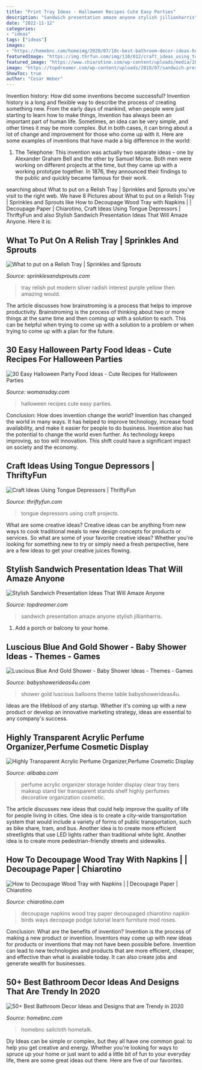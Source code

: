 ```yaml
---
title: "Print Tray Ideas - Halloween Recipes Cute Easy Parties"
description: "Sandwich presentation amaze anyone stylish jillianharris"
date: "2022-11-12"
categories:
- "ideas"
tags: ["ideas"]
images:
- "https://homebnc.com/homeimg/2020/07/10c-best-bathroom-decor-ideas-homebnc-v2.jpg"
featuredImage: "https://img.thrfun.com/img/110/012/craft_ideas_using_tongue_depressors_x3.jpg"
featured_image: "https://www.chiarotino.com/wp-content/uploads/media/20140322_135833.jpg"
image: "https://topdreamer.com/wp-content/uploads/2018/07/sandwich-presentation-ideas-9-.jpg"
ShowToc: true
author: "Cesar Weber"
---
```



Invention history: How did some inventions become successful?
Invention history is a long and flexible way to describe the process of creating something new. From the early days of mankind, when people were just starting to learn how to make things, Invention has always been an important part of human life. Sometimes, an idea can be very simple, and other times it may be more complex. But in both cases, it can bring about a lot of change and improvement for those who come up with it. Here are some examples of inventions that have made a big difference in the world:
1. The Telephone: This invention was actually two separate ideas – one by Alexander Graham Bell and the other by Samuel Morse. Both men were working on different projects at the time, but they came up with a working prototype together. In 1876, they announced their findings to the public and quickly became famous for their work.


	

		
searching about What to put on a Relish Tray | Sprinkles and Sprouts you've visit to the right web. We have 8 Pictures about What to put on a Relish Tray | Sprinkles and Sprouts like How to Decoupage Wood Tray with Napkins | | Decoupage Paper | Chiarotino, Craft Ideas Using Tongue Depressors | ThriftyFun and also Stylish Sandwich Presentation Ideas That Will Amaze Anyone. Here it is:
		
    
## What To Put On A Relish Tray | Sprinkles And Sprouts

<img loading=lazy src="https://www.sprinklesandsprouts.com/wp-content/uploads/2018/11/How-to-build-a-Modern-Relish-Tray.jpg" onerror="this.onerror=null;this.src='https://tse1.mm.bing.net/th?id=OIP.tOCvuSBmPXQG3aWHh9SDsAHaKT&amp;pid=15.1';" alt="What to put on a Relish Tray | Sprinkles and Sprouts">

_Source: sprinklesandsprouts.com_

>tray relish put modern silver radish interest purple yellow then amazing would. 

	

The article discusses how brainstroming is a process that helps to improve productivity. Brainstroming is the process of thinking about two or more things at the same time and then coming up with a solution to each. This can be helpful when trying to come up with a solution to a problem or when trying to come up with a plan for the future.

    
## 30 Easy Halloween Party Food Ideas - Cute Recipes For Halloween Parties

<img loading=lazy src="https://hips.hearstapps.com/hmg-prod.s3.amazonaws.com/images/index-halloween-party-food-1531414700.jpg?crop=1.00xw:1.00xh;0,0&amp;resize=1200:*" onerror="this.onerror=null;this.src='https://tse4.mm.bing.net/th?id=OIP.K4IxGRWCW2-_I_AvwpeJRAHaDt&amp;pid=15.1';" alt="30 Easy Halloween Party Food Ideas - Cute Recipes for Halloween Parties">

_Source: womansday.com_

>halloween recipes cute easy parties. 

	

Conclusion: How does invention change the world?
Invention has changed the world in many ways. It has helped to improve technology, increase food availability, and make it easier for people to do business. Invention also has the potential to change the world even further. As technology keeps improving, so too will innovation. This shift could have a significant impact on society and the economy.

    
## Craft Ideas Using Tongue Depressors | ThriftyFun

<img loading=lazy src="https://img.thrfun.com/img/110/012/craft_ideas_using_tongue_depressors_x3.jpg" onerror="this.onerror=null;this.src='https://tse1.mm.bing.net/th?id=OIP.tUFM7dbvnGGQDYBaHE66dgHaLH&amp;pid=15.1';" alt="Craft Ideas Using Tongue Depressors | ThriftyFun">

_Source: thriftyfun.com_

>tongue depressors using craft projects. 

	

What are some creative ideas?
Creative ideas can be anything from new ways to cook traditional meals to new design concepts for products or services. So what are some of your favorite creative ideas? Whether you're looking for something new to try or simply need a fresh perspective, here are a few ideas to get your creative juices flowing.

    
## Stylish Sandwich Presentation Ideas That Will Amaze Anyone

<img loading=lazy src="https://topdreamer.com/wp-content/uploads/2018/07/sandwich-presentation-ideas-9-.jpg" onerror="this.onerror=null;this.src='https://tse3.mm.bing.net/th?id=OIP.uC0XCY3id_IhWWVSkAUYHAHaLH&amp;pid=15.1';" alt="Stylish Sandwich Presentation Ideas That Will Amaze Anyone">

_Source: topdreamer.com_

>sandwich presentation amaze anyone stylish jillianharris. 

	

1. Add a porch or balcony to your home.

    
## Luscious Blue And Gold Shower - Baby Shower Ideas - Themes - Games

<img loading=lazy src="https://babyshowerideas4u.com/wp-content/uploads/2017/08/Luscious-Blue-And-Gold-Shower-Blue-White-Balloons-600x920.jpg" onerror="this.onerror=null;this.src='https://tse3.mm.bing.net/th?id=OIP.9_oMRbMB2FZhltXjqhkVTwHaLW&amp;pid=15.1';" alt="Luscious Blue And Gold Shower - Baby Shower Ideas - Themes - Games">

_Source: babyshowerideas4u.com_

>shower gold luscious balloons theme table babyshowerideas4u. 

	

Ideas are the lifeblood of any startup. Whether it's coming up with a new product or develop an innovative marketing strategy, ideas are essential to any company's success.

    
## Highly Transparent Acrylic Perfume Organizer,Perfume Cosmetic Display

<img loading=lazy src="https://sc01.alicdn.com/kf/HTB1PmAgKVXXXXbpXpXXq6xXFXXXf/224623522/HTB1PmAgKVXXXXbpXpXXq6xXFXXXf.jpg" onerror="this.onerror=null;this.src='https://tse4.mm.bing.net/th?id=OIP.E6aggYmBpUuzT6XLrct_eAHaJa&amp;pid=15.1';" alt="Highly Transparent Acrylic Perfume Organizer,Perfume Cosmetic Display">

_Source: alibaba.com_

>perfume acrylic organizer storage holder display clear tray tiers makeup stand tier transparent stands shelf highly perfumes decorative organization cosmetic. 

	

The article discusses new ideas that could help improve the quality of life for people living in cities. One idea is to create a city-wide transportation system that would include a variety of forms of public transportation, such as bike share, tram, and bus. Another idea is to create more efficient streetlights that use LED lights rather than traditional white light. Another idea is to create more pedestrian-friendly streets and sidewalks.

    
## How To Decoupage Wood Tray With Napkins | | Decoupage Paper | Chiarotino

<img loading=lazy src="https://www.chiarotino.com/wp-content/uploads/media/20140322_135833.jpg" onerror="this.onerror=null;this.src='https://tse1.mm.bing.net/th?id=OIP.q6HoO_BgcvnRhr-CkN2tUwHaFj&amp;pid=15.1';" alt="How to Decoupage Wood Tray with Napkins | | Decoupage Paper | Chiarotino">

_Source: chiarotino.com_

>decoupage napkins wood tray paper decoupaged chiarotino napkin birds ways decopage podge tutorial learn furniture mod roses. 

	

Conclusion: What are the benefits of invention?
Invention is the process of making a new product or invention. Inventors may come up with new ideas for products or inventions that may not have been possible before. Invention can lead to new technologies and products that are more efficient, cheaper, and effective than what is available today. It can also create jobs and generate wealth for businesses.

    
## 50+ Best Bathroom Decor Ideas And Designs That Are Trendy In 2020

<img loading=lazy src="https://homebnc.com/homeimg/2020/07/10c-best-bathroom-decor-ideas-homebnc-v2.jpg" onerror="this.onerror=null;this.src='https://tse3.mm.bing.net/th?id=OIP.kQ3a1DQOMQYhFdtWRSivtgHaLH&amp;pid=15.1';" alt="50+ Best Bathroom Decor Ideas and Designs that are Trendy in 2020">

_Source: homebnc.com_

>homebnc sailcloth hometalk. 

	

Diy Ideas can be simple or complex, but they all have one common goal: to help you get creative and energy. Whether you're looking for ways to spruce up your home or just want to add a little bit of fun to your everyday life, there are some great ideas out there. Here are five of our favorites.

